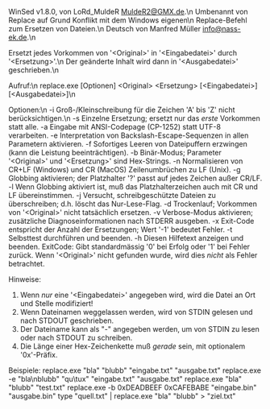WinSed v1.8.0, von LoRd_MuldeR <MuldeR2@GMX.de>.\n
Umbenannt von Replace auf Grund Konflikt mit dem Windows eigenen\n
Replace-Befehl zum Ersetzen von Dateien.\n
Deutsch von Manfred Müller <info@nass-ek.de>.\n

Ersetzt jedes Vorkommen von '\<Original\>' in '\<Eingabedatei\>' durch '\<Ersetzung\>'.\n
Der geänderte Inhalt wird dann in '\<Ausgabedatei\>' geschrieben.\n

Aufruf:\n
  replace.exe [Optionen] \<Original\> \<Ersetzung\> [\<Eingabedatei\>] [\<Ausgabedatei\>]\n

Optionen:\n
  -i  Groß-/Kleinschreibung für die Zeichen 'A' bis 'Z' nicht berücksichtigen.\n
  -s  Einzelne Ersetzung; ersetzt nur das *erste* Vorkommen statt alle.
  -a  Eingabe mit ANSI-Codepage (CP-1252) statt UTF-8 verarbeiten.
  -e  Interpretation von Backslash-Escape-Sequenzen in allen Parametern aktivieren.
  -f  Sofortiges Leeren von Dateipuffern erzwingen (kann die Leistung beeinträchtigen).
  -b  Binär-Modus; Parameter '\<Original\>' und '\<Ersetzung\>' sind Hex-Strings.
  -n  Normalisieren von CR+LF (Windows) und CR (MacOS) Zeilenumbrüchen zu LF (Unix).
  -g  Globbing aktivieren; der Platzhalter '?' passt auf jedes Zeichen außer CR/LF.
  -l  Wenn Globbing aktiviert ist, muß das Platzhalterzeichen auch mit CR und LF übereinstimmen.
  -j  Versucht, schreibgeschützte Dateien zu überschreiben; d.h. löscht das Nur-Lese-Flag.
  -d  Trockenlauf; Vorkommen von '\<Original\>' nicht tatsächlich ersetzen.
  -v  Verbose-Modus aktivieren; zusätzliche Diagnoseinformationen nach STDERR ausgeben.
  -x  Exit-Code entspricht der Anzahl der Ersetzungen; Wert '-1' bedeutet Fehler.
  -t  Selbsttest durchführen und beenden.
  -h  Diesen Hilfetext anzeigen und beenden.
ExitCode:
  Gibt standardmässig '0' bei Erfolg oder '1' bei Fehler zurück.
  Wenn '\<Original\>' nicht gefunden wurde, wird dies *nicht* als Fehler betrachtet.

Hinweise:
  1. Wenn *nur* eine '\<Eingabedatei>\' angegeben wird, wird die Datei an Ort und Stelle modifiziert!
  2. Wenn Dateinamen weggelassen werden, wird von STDIN gelesen und nach STDOUT geschrieben.
  3. Der Dateiname kann als "-" angegeben werden, um von STDIN zu lesen oder nach STDOUT zu schreiben.
  4. Die Länge einer Hex-Zeichenkette muß *gerade* sein, mit optionalem '0x'-Präfix.

Beispiele:
  replace.exe "bla" "blubb" "eingabe.txt" "ausgabe.txt"
  replace.exe -e "bla\nblubb" "qu\tux" "eingabe.txt" "ausgabe.txt"
  replace.exe "bla" "blubb" "test.txt"
  replace.exe -b 0xDEADBEEF 0xCAFEBABE "eingabe.bin" "ausgabe.bin"
  type "quell.txt" | replace.exe "bla" "blubb" > "ziel.txt"
